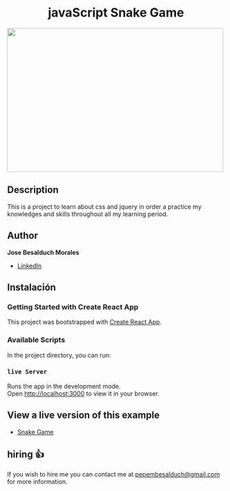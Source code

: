 <h1 align="center"> javaScript Snake Game </h1>
<p align="left">
   <img width="500" height="333" src="https://www.friv5online.com/files/images/1e/1e020d80dd3ea57aa7aa12e4569596e6.png">
   </p>

## Description

This is a project to learn about css and jquery in order a practice my knowledges and skills throughout all my learning period.

## Author

**Jose Besalduch Morales**

* [LinkedIn](https://www.linkedin.com/in/jose-morales-besalduch-082239191/)

## Instalación

### Getting Started with Create React App

This project was bootstrapped with [Create React App](https://github.com/facebook/create-react-app).

### Available Scripts

In the project directory, you can run:

### `live Server`

Runs the app in the development mode.\
Open [http://localhost:3000](http://localhost:3000) to view it in your browser.

## View a live version of this example

* [Snake Game](https://bitvsbyte.github.io/snake_javaScript/)

## hiring 👍

If you wish to hire me you can contact me at pepembesalduch@gmail.com for more information.
